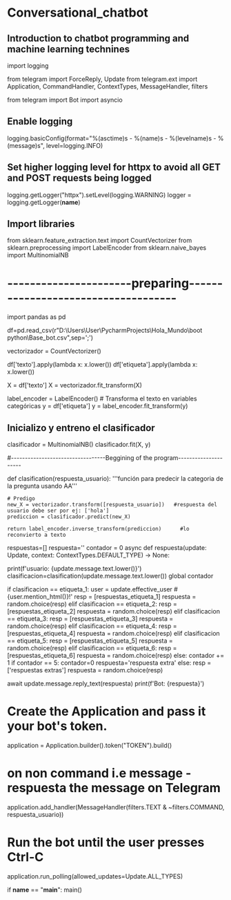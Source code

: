 # Conversational_chatbot
## Introduction to chatbot programming and machine learning technines 




import logging

from telegram import ForceReply, Update
from telegram.ext import Application, CommandHandler, ContextTypes, MessageHandler, filters

from telegram import Bot
import asyncio

## Enable logging
logging.basicConfig(format="%(asctime)s - %(name)s - %(levelname)s - %(message)s", level=logging.INFO)

## Set higher logging level for httpx to avoid all GET and POST requests being logged
logging.getLogger("httpx").setLevel(logging.WARNING)
logger = logging.getLogger(__name__)


## Import libraries
from sklearn.feature_extraction.text import CountVectorizer
from sklearn.preprocessing import LabelEncoder
from sklearn.naive_bayes import MultinomialNB

# ----------------------preparing------------------------------------
import pandas as pd

df=pd.read_csv(r"D:\Users\User\PycharmProjects\Hola_Mundo\boot python\Base_bot.csv",sep=';')


vectorizador = CountVectorizer()

df['texto'].apply(lambda x: x.lower())
df['etiqueta'].apply(lambda x: x.lower())

X = df['texto']
X = vectorizador.fit_transform(X)

label_encoder = LabelEncoder()  # Transforma el texto en variables categóricas
y = df['etiqueta']
y = label_encoder.fit_transform(y)

## Inicializo y entreno el clasificador
clasificador = MultinomialNB()
clasificador.fit(X, y)

#----------------------------------Beggining of the program---------------------


def clasification(respuesta_usuario):
    '''función para predecir la categoria de la pregunta usando AA'''
    
    # Predigo
    new_X = vectorizador.transform([respuesta_usuario])   #respuesta del usuario debe ser por ej: ['hola']
    prediccion = clasificador.predict(new_X)

    return label_encoder.inverse_transform(prediccion)      #lo reconvierto a texto


respuestas=[]
respuesta=''
contador = 0
async def respuesta(update: Update, context: ContextTypes.DEFAULT_TYPE) -> None:


print(f'usuario: {update.message.text.lower()}')
clasificacion=clasification(update.message.text.lower())
global contador

if clasificacion == etiqueta_1:
    user = update.effective_user
    # {user.mention_html()}!'
    resp = [respuestas_etiqueta_1]
    respuesta = random.choice(resp)
elif clasificacion == etiqueta_2:
    resp = [respuestas_etiqueta_2]
    respuesta = random.choice(resp)
elif clasificacion == etiqueta_3:
    resp = [respuestas_etiqueta_3]
    respuesta = random.choice(resp)
elif clasificacion == etiqueta_4:
    resp = [respuestas_etiqueta_4]
    respuesta = random.choice(resp)
elif clasificacion == etiqueta_5:
    resp = [respuestas_etiqueta_5]
    respuesta = random.choice(resp)
elif clasificacion == etiqueta_6:
    resp = [respuestas_etiqueta_6]
    respuesta = random.choice(resp)
else:
     contador += 1
     if contador == 5:
        contador=0
        respuesta='respuesta extra'
     else:
         resp = ['respuestas extras']
         respuesta = random.choice(resp)

await update.message.reply_text(respuesta)
print(f'Bot: {respuesta}')


# Create the Application and pass it your bot's token.
application = Application.builder().token("TOKEN").build()


# on non command i.e message - respuesta the message on Telegram
application.add_handler(MessageHandler(filters.TEXT & ~filters.COMMAND, respuesta_usuario))

# Run the bot until the user presses Ctrl-C
application.run_polling(allowed_updates=Update.ALL_TYPES)


if __name__ == "__main__":
    main()


